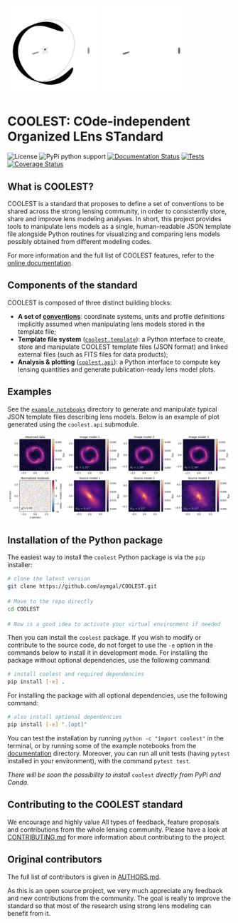 <img src="docs/_static/coolest_logo.png#gh-light-mode-only" width="200" alt="COOLEST logo" />
<img src="docs/_static/coolest_logo_dark_bg.png#gh-dark-mode-only" width="200" alt="COOLEST logo" />

# COOLEST: COde-independent Organized LEns STandard

![License](https://img.shields.io/github/license/aymgal/COOLEST)
![PyPi python support](https://img.shields.io/badge/Python-3.7-blue)
[![Documentation Status](https://readthedocs.org/projects/coolest/badge/?version=latest)](https://coolest.readthedocs.io/en/latest/?badge=latest)
[![Tests](https://github.com/aymgal/COOLEST/actions/workflows/python-package.yml/badge.svg?branch=main)](https://github.com/aymgal/COOLEST/actions/workflows/python-package.yml)
[![Coverage Status](https://coveralls.io/repos/github/aymgal/COOLEST/badge.svg)](https://coveralls.io/github/aymgal/COOLEST)


## What is COOLEST?

COOLEST is a standard that proposes to define a set of conventions to be shared across the strong lensing community, in order to consistently store, share and improve lens modeling analyses. In short, this project provides tools to manipulate lens models as a single, human-readable JSON template file alongside Python routines for visualizing and comparing lens models possibly obtained from different modeling codes.

For more information and the full list of COOLEST features, refer to the [online documentation](https://coolest.readthedocs.io/en/latest/).

## Components of the standard

COOLEST is composed of three distinct building blocks:
- __A set of [conventions](docs/conventions.md)__: coordinate systems, units and profile definitions implicitly assumed when manipulating lens models stored in the template file;
- __Template file system__ ([`coolest.template`](coolest/template/)): a Python interface to create, store and manipulate COOLEST template files (JSON format) and linked external files (such as FITS files for data products);
- __Analysis & plotting__ ([`coolest.api`](coolest/template/)): a Python interface to compute key lensing quantities and generate publication-ready lens model plots.

## Examples

See the [`example notebooks`](docs/notebooks) directory to generate and manipulate typical JSON template files describing lens models. Below is an example of plot generated using the `coolest.api` submodule.

![Example lens model comparison using the COOLEST plotting and analysis capabilities](joss/coolest_plot_example.png)

## Installation of the Python package

The easiest way to install the `coolest` Python package is via the `pip` installer:
```bash
# clone the latest version
git clone https://github.com/aymgal/COOLEST.git

# Move to the repo directly
cd COOLEST

# Now is a good idea to activate your virtual environment if needed
```

Then you can install the `coolest` package. If you wish to modify or contribute to the source code, do not forget to use the `-e` option in the commands below to install it in development mode. For installing the package without optional dependencies, use the following command:
```bash
# install coolest and required dependencies
pip install [-e] .
```
For installing the package with all optional dependencies, use the following command:
```bash
# also install optional dependencies
pip install [-e] ".[opt]"
```

You can test the installation by running `python -c "import coolest"` in the terminal, or by running some of the example notebooks from the [documentation](docs/notebooks) directory. Moreover, you can run all unit tests (having `pytest` installed in your environment), with the command `pytest test`.

_There will be soon the possibility to install_ `coolest` _directly from PyPi and Conda._


## Contributing to the COOLEST standard

We encourage and highly value All types of feedback, feature proposals and contributions from the whole lensing community. Please have a look at [CONTRIBUTING.md](CONTRIBUTING.md) for more information about contributing to the project.


## Original contributors

The full list of contributors is given in [AUTHORS.md](AUTHORS.md).

As this is an open source project, we very much appreciate any feedback and new contributions from the community. The goal is really to improve the standard so that most of the research using strong lens modeling can benefit from it.
